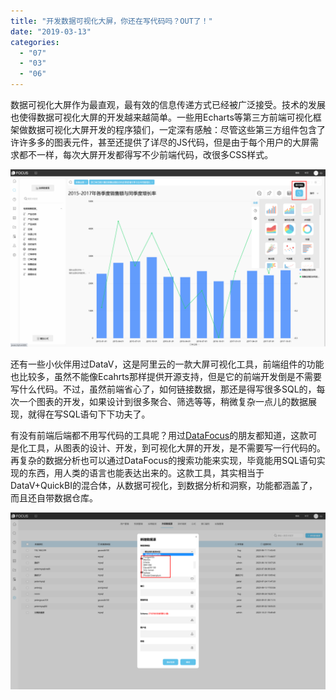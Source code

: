 ```yaml
---
title: "开发数据可视化大屏，你还在写代码吗？OUT了！"
date: "2019-03-13"
categories: 
  - "07"
  - "03"
  - "06"
---
```


数据可视化大屏作为最直观，最有效的信息传递方式已经被广泛接受。技术的发展也使得数据可视化大屏的开发越来越简单。一些用Echarts等第三方前端可视化框架做数据可视化大屏开发的程序猿们，一定深有感触：尽管这些第三方组件包含了许许多多的图表元件，甚至还提供了详尽的JS代码，但是由于每个用户的大屏需求都不一样，每次大屏开发都得写不少前端代码，改很多CSS样式。

![](images/word-image-107.png)

还有一些小伙伴用过DataV，这是阿里云的一款大屏可视化工具，前端组件的功能也比较多，虽然不能像Ecahrts那样提供开源支持，但是它的前端开发倒是不需要写什么代码。不过，虽然前端省心了，如何链接数据，那还是得写很多SQL的，每次一个图表的开发，如果设计到很多聚合、筛选等等，稍微复杂一点儿的数据展现，就得在写SQL语句下下功夫了。

有没有前端后端都不用写代码的工具呢？用过[DataFocus](https://www.datafocus.ai)的朋友都知道，这款可是化工具，从图表的设计、开发，到可视化大屏的开发，是不需要写一行代码的。再复杂的数据分析也可以通过DataFocus的搜索功能来实现，毕竟能用SQL语句实现的东西，用人类的语言也能表达出来的。这款工具，其实相当于DataV+QuickBI的混合体，从数据可视化，到数据分析和洞察，功能都涵盖了，而且还自带数据仓库。

![](images/word-image-108.png)
